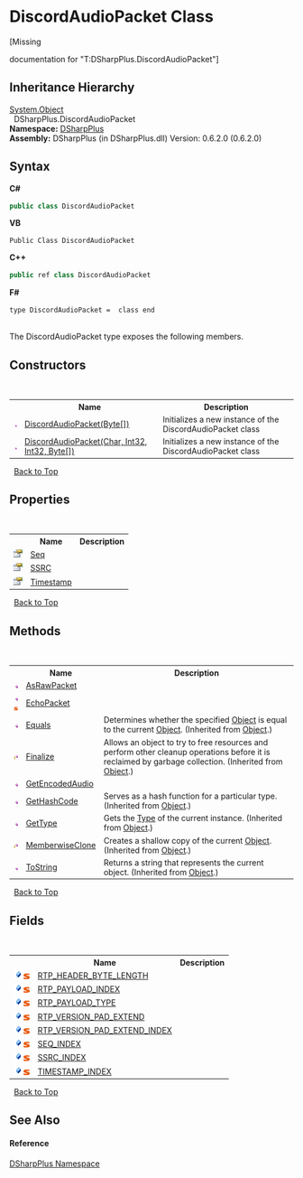# DiscordAudioPacket Class
 

\[Missing <summary> documentation for "T:DSharpPlus.DiscordAudioPacket"\]


## Inheritance Hierarchy
<a href="http://msdn2.microsoft.com/en-us/library/e5kfa45b" target="_blank">System.Object</a><br />&nbsp;&nbsp;DSharpPlus.DiscordAudioPacket<br />
**Namespace:**&nbsp;<a href="503971eb-de5e-a570-9922-de9500a9b1cc">DSharpPlus</a><br />**Assembly:**&nbsp;DSharpPlus (in DSharpPlus.dll) Version: 0.6.2.0 (0.6.2.0)

## Syntax

**C#**<br />
``` C#
public class DiscordAudioPacket
```

**VB**<br />
``` VB
Public Class DiscordAudioPacket
```

**C++**<br />
``` C++
public ref class DiscordAudioPacket
```

**F#**<br />
``` F#
type DiscordAudioPacket =  class end
```

<br />
The DiscordAudioPacket type exposes the following members.


## Constructors
&nbsp;<table><tr><th></th><th>Name</th><th>Description</th></tr><tr><td>![Public method](media/pubmethod.gif "Public method")</td><td><a href="eb59557f-ea60-358f-47b8-5147a1f9454b">DiscordAudioPacket(Byte[])</a></td><td>
Initializes a new instance of the DiscordAudioPacket class</td></tr><tr><td>![Public method](media/pubmethod.gif "Public method")</td><td><a href="673e7764-3fc5-2300-2a27-e4663bcd1d86">DiscordAudioPacket(Char, Int32, Int32, Byte[])</a></td><td>
Initializes a new instance of the DiscordAudioPacket class</td></tr></table>&nbsp;
<a href="#discordaudiopacket-class">Back to Top</a>

## Properties
&nbsp;<table><tr><th></th><th>Name</th><th>Description</th></tr><tr><td>![Public property](media/pubproperty.gif "Public property")</td><td><a href="8bee5795-a0b4-2f3c-c30a-290027b8cc93">Seq</a></td><td /></tr><tr><td>![Public property](media/pubproperty.gif "Public property")</td><td><a href="9ba608f7-7af7-b700-7c91-bcedd672e1a8">SSRC</a></td><td /></tr><tr><td>![Public property](media/pubproperty.gif "Public property")</td><td><a href="171951a2-ff68-d38e-7a78-8de6b0e7ae49">Timestamp</a></td><td /></tr></table>&nbsp;
<a href="#discordaudiopacket-class">Back to Top</a>

## Methods
&nbsp;<table><tr><th></th><th>Name</th><th>Description</th></tr><tr><td>![Public method](media/pubmethod.gif "Public method")</td><td><a href="8cc2106e-538e-5c18-2cbd-989644adb84f">AsRawPacket</a></td><td /></tr><tr><td>![Public method](media/pubmethod.gif "Public method")![Static member](media/static.gif "Static member")</td><td><a href="eac86f73-99f3-e606-f73d-979adfebedf4">EchoPacket</a></td><td /></tr><tr><td>![Public method](media/pubmethod.gif "Public method")</td><td><a href="http://msdn2.microsoft.com/en-us/library/bsc2ak47" target="_blank">Equals</a></td><td>
Determines whether the specified <a href="http://msdn2.microsoft.com/en-us/library/e5kfa45b" target="_blank">Object</a> is equal to the current <a href="http://msdn2.microsoft.com/en-us/library/e5kfa45b" target="_blank">Object</a>.
 (Inherited from <a href="http://msdn2.microsoft.com/en-us/library/e5kfa45b" target="_blank">Object</a>.)</td></tr><tr><td>![Protected method](media/protmethod.gif "Protected method")</td><td><a href="http://msdn2.microsoft.com/en-us/library/4k87zsw7" target="_blank">Finalize</a></td><td>
Allows an object to try to free resources and perform other cleanup operations before it is reclaimed by garbage collection.
 (Inherited from <a href="http://msdn2.microsoft.com/en-us/library/e5kfa45b" target="_blank">Object</a>.)</td></tr><tr><td>![Public method](media/pubmethod.gif "Public method")</td><td><a href="24cf2706-b5a1-4e55-a86b-c51529bf0571">GetEncodedAudio</a></td><td /></tr><tr><td>![Public method](media/pubmethod.gif "Public method")</td><td><a href="http://msdn2.microsoft.com/en-us/library/zdee4b3y" target="_blank">GetHashCode</a></td><td>
Serves as a hash function for a particular type.
 (Inherited from <a href="http://msdn2.microsoft.com/en-us/library/e5kfa45b" target="_blank">Object</a>.)</td></tr><tr><td>![Public method](media/pubmethod.gif "Public method")</td><td><a href="http://msdn2.microsoft.com/en-us/library/dfwy45w9" target="_blank">GetType</a></td><td>
Gets the <a href="http://msdn2.microsoft.com/en-us/library/42892f65" target="_blank">Type</a> of the current instance.
 (Inherited from <a href="http://msdn2.microsoft.com/en-us/library/e5kfa45b" target="_blank">Object</a>.)</td></tr><tr><td>![Protected method](media/protmethod.gif "Protected method")</td><td><a href="http://msdn2.microsoft.com/en-us/library/57ctke0a" target="_blank">MemberwiseClone</a></td><td>
Creates a shallow copy of the current <a href="http://msdn2.microsoft.com/en-us/library/e5kfa45b" target="_blank">Object</a>.
 (Inherited from <a href="http://msdn2.microsoft.com/en-us/library/e5kfa45b" target="_blank">Object</a>.)</td></tr><tr><td>![Public method](media/pubmethod.gif "Public method")</td><td><a href="http://msdn2.microsoft.com/en-us/library/7bxwbwt2" target="_blank">ToString</a></td><td>
Returns a string that represents the current object.
 (Inherited from <a href="http://msdn2.microsoft.com/en-us/library/e5kfa45b" target="_blank">Object</a>.)</td></tr></table>&nbsp;
<a href="#discordaudiopacket-class">Back to Top</a>

## Fields
&nbsp;<table><tr><th></th><th>Name</th><th>Description</th></tr><tr><td>![Public field](media/pubfield.gif "Public field")![Static member](media/static.gif "Static member")</td><td><a href="bc6bd313-9059-ec52-0123-dda614e96e1c">RTP_HEADER_BYTE_LENGTH</a></td><td /></tr><tr><td>![Public field](media/pubfield.gif "Public field")![Static member](media/static.gif "Static member")</td><td><a href="798e1717-72b0-abce-e50a-668f66cacd63">RTP_PAYLOAD_INDEX</a></td><td /></tr><tr><td>![Public field](media/pubfield.gif "Public field")![Static member](media/static.gif "Static member")</td><td><a href="64361ec6-3cb7-be7f-91a8-355c84d284d7">RTP_PAYLOAD_TYPE</a></td><td /></tr><tr><td>![Public field](media/pubfield.gif "Public field")![Static member](media/static.gif "Static member")</td><td><a href="fdebec18-b36e-055f-1671-309d35be99e5">RTP_VERSION_PAD_EXTEND</a></td><td /></tr><tr><td>![Public field](media/pubfield.gif "Public field")![Static member](media/static.gif "Static member")</td><td><a href="b9fb5a0b-88cf-22ad-6092-398e1e86ccb5">RTP_VERSION_PAD_EXTEND_INDEX</a></td><td /></tr><tr><td>![Public field](media/pubfield.gif "Public field")![Static member](media/static.gif "Static member")</td><td><a href="16e54068-0bb2-6cc0-2f5d-fa21b55ab65a">SEQ_INDEX</a></td><td /></tr><tr><td>![Public field](media/pubfield.gif "Public field")![Static member](media/static.gif "Static member")</td><td><a href="fe57f974-ce51-c729-3120-d0f5a08c7067">SSRC_INDEX</a></td><td /></tr><tr><td>![Public field](media/pubfield.gif "Public field")![Static member](media/static.gif "Static member")</td><td><a href="b0856269-9024-a291-cc81-de065242bd10">TIMESTAMP_INDEX</a></td><td /></tr></table>&nbsp;
<a href="#discordaudiopacket-class">Back to Top</a>

## See Also


#### Reference
<a href="503971eb-de5e-a570-9922-de9500a9b1cc">DSharpPlus Namespace</a><br />